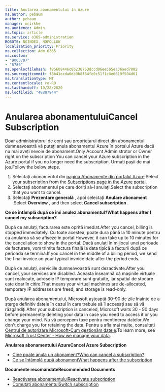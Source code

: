 ```yaml
---
title: Anularea abonamentului în Azure
ms.author: pebaum
author: pebaum
manager: mnirkhe
ms.audience: Admin
ms.topic: article
ms.service: o365-administration
ROBOTS: NOINDEX, NOFOLLOW
localization_priority: Priority
ms.collection: Adm_O365
ms.custom:
- "9003797"
- "6786"
ms.openlocfilehash: f85608446c8b230753dccd06ee5b5ea36aed7802
ms.sourcegitcommit: f8b41ecda6db0b8f64fe0c51f1e8e6619f504d61
ms.translationtype: MT
ms.contentlocale: ro-RO
ms.lasthandoff: 10/28/2020
ms.locfileid: "48807944"
---
```

# <a name="cancel-subscription"></a><span data-ttu-id="33844-102">Anularea abonamentului</span><span class="sxs-lookup"><span data-stu-id="33844-102">Cancel Subscription</span></span>

<span data-ttu-id="33844-103">Doar administratorul de cont sau proprietarul direct din abonamentul dumneavoastră vă puteți anula abonamentul Azure în portalul Azure dacă nu mai aveți nevoie de abonament.</span><span class="sxs-lookup"><span data-stu-id="33844-103">Only Account Administrator or Owner right on the subscription You can cancel your Azure subscription in the Azure portal if you no longer need the subscription.</span></span> <span data-ttu-id="33844-104">Urmați pașii de mai jos.</span><span class="sxs-lookup"><span data-stu-id="33844-104">Follow the below steps.</span></span>

1. <span data-ttu-id="33844-105">Selectați abonamentul din [pagina Abonamente din portalul Azure](https://portal.azure.com/#blade/Microsoft_Azure_Billing/SubscriptionsBlade).</span><span class="sxs-lookup"><span data-stu-id="33844-105">Select your subscription from the [Subscriptions page in the Azure portal](https://portal.azure.com/#blade/Microsoft_Azure_Billing/SubscriptionsBlade).</span></span>
2. <span data-ttu-id="33844-106">Selectați abonamentul pe care doriți să-l anulați.</span><span class="sxs-lookup"><span data-stu-id="33844-106">Select the subscription that you want to cancel.</span></span>
3. <span data-ttu-id="33844-107">Selectați **Prezentare generală** , apoi selectați **Anulare abonament** .</span><span class="sxs-lookup"><span data-stu-id="33844-107">Select **Overview** , and then select **Cancel subscription** .</span></span>

<span data-ttu-id="33844-108">**Ce se întâmplă după ce îmi anulez abonamentul?**</span><span class="sxs-lookup"><span data-stu-id="33844-108">**What happens after I cancel my subscription?**</span></span>

<span data-ttu-id="33844-109">După ce anulați, facturarea este oprită imediat.</span><span class="sxs-lookup"><span data-stu-id="33844-109">After you cancel, billing is stopped immediately.</span></span> <span data-ttu-id="33844-110">Cu toate acestea, poate dura până la 10 minute pentru ca anularea să se afișeze în portal.</span><span class="sxs-lookup"><span data-stu-id="33844-110">However, it can take up to 10 minutes for the cancellation to show in the portal.</span></span> <span data-ttu-id="33844-111">Dacă anulați în mijlocul unei perioade de facturare, vom trimite factura finală la data tipică a facturii după ce perioada se termină.</span><span class="sxs-lookup"><span data-stu-id="33844-111">If you cancel in the middle of a billing period, we send the final invoice on your typical invoice date after the period ends.</span></span>

<span data-ttu-id="33844-112">După ce anulați, serviciile dumneavoastră sunt dezactivate.</span><span class="sxs-lookup"><span data-stu-id="33844-112">After you cancel, your services are disabled.</span></span> <span data-ttu-id="33844-113">Aceasta înseamnă că mașinile virtuale sunt realocate, adresele IP temporare sunt gratuite, iar spațiul de stocare este doar în citire.</span><span class="sxs-lookup"><span data-stu-id="33844-113">That means your virtual machines are de-allocated, temporary IP addresses are freed, and storage is read-only.</span></span>

<span data-ttu-id="33844-114">După anularea abonamentului, Microsoft așteaptă 30-90 de zile înainte de a șterge definitiv datele în cazul în care trebuie să îl accesați sau să vă răzgândiți.</span><span class="sxs-lookup"><span data-stu-id="33844-114">After your subscription is canceled, Microsoft waits 30 - 90 days before permanently deleting your data in case you need to access it or you change your mind.</span></span> <span data-ttu-id="33844-115">Nu vă percepem taxe pentru menținerea datelor.</span><span class="sxs-lookup"><span data-stu-id="33844-115">We don't charge you for retaining the data.</span></span> <span data-ttu-id="33844-116">Pentru a afla mai multe, consultați [Centrul de autorizare Microsoft-Cum gestionăm datele](https://go.microsoft.com/fwLink/p/?LinkID=822930&clcid=0x409).</span><span class="sxs-lookup"><span data-stu-id="33844-116">To learn more, see [Microsoft Trust Center - How we manage your data](https://go.microsoft.com/fwLink/p/?LinkID=822930&clcid=0x409).</span></span>

<span data-ttu-id="33844-117">**Anularea abonamentului Azure**</span><span class="sxs-lookup"><span data-stu-id="33844-117">**Cancel Azure Subscription**</span></span>

- [<span data-ttu-id="33844-118">Cine poate anula un abonament?</span><span class="sxs-lookup"><span data-stu-id="33844-118">Who can cancel a subscription?</span></span>](https://docs.microsoft.com/azure/billing/billing-how-to-cancel-azure-subscription?WT.mc_id=Portal-Microsoft_Azure_Support#who-can-cancel-a-subscription)
- [<span data-ttu-id="33844-119">Ce se întâmplă după abonament</span><span class="sxs-lookup"><span data-stu-id="33844-119">What happens after the subscription</span></span>](https://docs.microsoft.com/azure/billing/billing-how-to-cancel-azure-subscription?WT.mc_id=Portal-Microsoft_Azure_Support#what-happens-after-i-cancel-my-subscription)

<span data-ttu-id="33844-120">**Documente recomandate**</span><span class="sxs-lookup"><span data-stu-id="33844-120">**Recommended Documents**</span></span>

- [<span data-ttu-id="33844-121">Reactivarea abonamentului</span><span class="sxs-lookup"><span data-stu-id="33844-121">Reactivate subscription</span></span>](https://docs.microsoft.com/azure/billing/billing-how-to-cancel-azure-subscription?WT.mc_id=Portal-Microsoft_Azure_Support#reactivate-subscription)
- [<span data-ttu-id="33844-122">Comutați abonamentul</span><span class="sxs-lookup"><span data-stu-id="33844-122">Switch subscription</span></span>](https://docs.microsoft.com/azure/billing/billing-how-to-switch-azure-offer?WT.mc_id=Portal-Microsoft_Azure_Support)